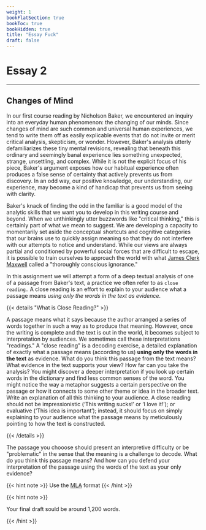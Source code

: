 ```yaml
---
weight: 1
bookFlatSection: true
bookToc: true
bookHidden: true
title: "Essay Fuck"
draft: false
---
```


# Essay 2

---


## Changes of Mind

In our first course reading by Nicholson Baker, we encountered an inquiry into an everyday human phenomenon: the changing of our minds. Since changes of mind are such common and universal human experiences, we tend to write them off as easily explicable events that do not invite or merit critical analysis, skepticism, or wonder. However, Baker's analysis utterly defamiliarizes these tiny mental revisions, revealing that beneath this ordinary and seemingly banal experience lies something unexpected, strange, unsettling, and complex. While it is not the explicit focus of his piece, Baker's argument exposes how our habitual experience often produces a false sense of certainty that actively prevents us from discovery. In an odd way, our positive knowledge, our understanding, our experience, may become a kind of handicap that prevents us from seeing with clarity.

Baker's knack of finding the odd in the familiar is a good model of the analytic skills that we want you to develop in this writing course and beyond. When we unthinkingly utter buzzwords like "critical thinking," this is certainly part of what we mean to suggest. We are developing a capacity to momentarily set aside the conceptual shortcuts and cognitive categories that our brains use to quickly assign meaning so that they do not interfere with our attempts to notice and understand. While our views are always partial and conditioned by powerful social forces that are difficult to escape, it is possible to train ourselves to approach the world with what [James Clerk Maxwell](https://doi.org/10.1007/s12124-020-09538-z) called a "thoroughly conscious ignorance."

In this assignment we will attempt a form of a deep textual analysis of one of a passage from Baker's text, a practice we often refer to as ``close reading.`` A close reading is an effort to explain to your audience what a passage means *using only the words in the text as evidence*. 

{{< details "What is Close Reading?" >}}

A passage means what it says because the author arranged a series of words together in such a way as to produce that meaning. However, once the writing is complete and the text is out in the world, it becomes subject to interpretation by audiences. We sometimes call these interpretations "readings." A "close reading" is a decoding exercise, a detailed explanation of exactly what a passage means (according to us) <b>using only the words in the text</b> as evidence. What do you think this passage from the text means? What evidence in the text supports your view? How far can you take the analysis? You might discover a deeper interpretation if you look up certain words in the dictionary and find less common senses of the word. You might notice the way a metaphor suggests a certain perspective on the passage or how it connects to some other theme or idea in the broader text. Write an explanation of all this thinking to your audience. A close reading should not be impressionistic (‘This writing sucks!’ or ‘I love it!’); or evaluative (‘This idea is important’); instead, it should focus on simply explaining to your audience what the passage means by meticulously pointing to how the text is constructed.

{{< /details  >}}

The passage you chooose should present an interpretive difficulty or be "problematic" in the sense that the meaning is a challenge to decode. What do you think this passage means? And how can you defend your interpretation of the passage using the words of the text as your only evidence?


{{< hint note >}} 
<span style="color: var(--circle-dots)"><i class="far fa-dot-circle"></i></span> Use the [MLA](/resources/open-handbook/chapter-11-mla/) format
{{< /hint >}} 


{{< hint note >}} 

<span style="color: var(--circle-dots)"><i class="far fa-dot-circle"></i></span> Your final draft sould be around 1,200 words.

{{< /hint >}} 





